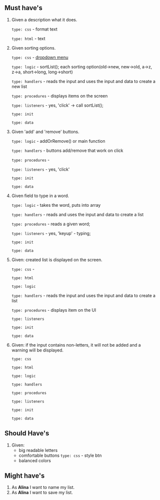 ## Must have's

1. Given a description what it does.
   
    `type: css` - format text

    `type: html` - text
  
2. Given sorting options.
   
    `type: css` - [dropdown menu](https://www.w3schools.com/howto/howto_js_dropdown.asp)

    `type: logic` - sortList(); each sorting option(old->new, new->old, a->z, z->a, short->long, long->short)

    `type: handlers` - reads the input and uses the input and data to create a new list
    
    `type: procedures` - displays items on the screen
    
    `type: listeners` - yes, 'click' -> call sortList();
    
    `type: init`
    
    `type: data`

3. Given 'add' and 'remove' buttons.
    
    `type: logic` - addOrRemove() or main function
    
    `type: handlers` - buttons add/remove that work on click
    
    `type: procedures` - 
    
    `type: listeners` - yes, 'click'
    
    `type: init`
    
    `type: data`

4. Given field to type in a word.
 
    `type: logic` - takes the word, puts into array
    
    `type: handlers` - reads and uses the input and data to create a  list
    
    `type: procedures` - reads a given word;
    
    `type: listeners` - yes, 'keyup' - typing;
    
    `type: init`
    
    `type: data`

5. Given: created list is displayed on the screen.
   
    `type: css` - 
    
    `type: html`
    
    `type: logic` 
    
    `type: handlers` - reads the input and uses the input and data to create a list
    
    `type: procedures` - displays item on the UI
    
    `type: listeners`
    
    `type: init`
    
    `type: data`

5. Given: if the input contains non-letters, it will not be added and a warning will be displayed.
   
    `type: css`
    
    `type: html`
    
    `type: logic`
    
    `type: handlers`
    
    `type: procedures`
    
    `type: listeners`
    
    `type: init`
    
    `type: data`
## Should Have's
1. 
    Given:
   * big readable letters
   * comfortable buttons
  `type: css` - style btn
   * balanced colors

## Might have's
1. As **Alina** I want to name my list.
2. As **Alina** I want to save my list.


<!--

  you will write dev strategies in this module basically the same as in Incremental Developments
  the only difference is that there are now more types of tasks, for example:
    `type: css`
    `type: html`
    `type: logic`
    `type: handlers`
    `type: procedures`
    `type: listeners`
    `type: init`
    `type: data`
    ...

  a single user story may require a little bit of code in each of these folders
  it will take some time and practice to get used to this

-->
